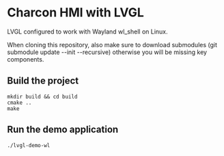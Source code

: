 # Charcon HMI with LVGL 

LVGL configured to work with Wayland wl_shell on Linux.

When cloning this repository, also make sure to download submodules (git submodule update --init --recursive) otherwise you will be missing key components.

## Build the project

```
mkdir build && cd build
cmake ..
make
```

## Run the demo application

```
./lvgl-demo-wl
```
